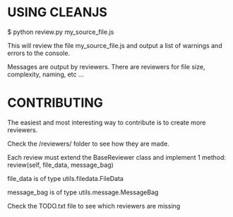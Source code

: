 USING CLEANJS
=============

$ python review.py my_source_file.js

This will review the file my_source_file.js and output a list of warnings and errors to the console.

Messages are output by reviewers.
There are reviewers for file size, complexity, naming, etc ...

CONTRIBUTING
============

The easiest and most interesting way to contribute is to create more reviewers.

Check the /reviewers/ folder to see how they are made.

Each review must extend the BaseReviewer class and implement 1 method: review(self, file_data, message_bag)

file_data is of type utils.filedata.FileData

message_bag is of type utils.message.MessageBag

Check the TODO.txt file to see which reviewers are missing
